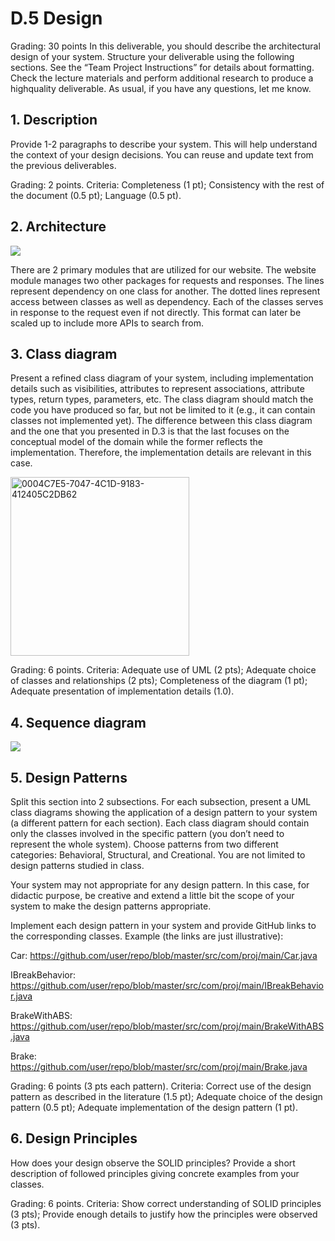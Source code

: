# D.5 Design 

Grading: 30 points
In this deliverable, you should describe the architectural design of your system. Structure your
deliverable using the following sections. See the “Team Project Instructions” for details about
formatting. Check the lecture materials and perform additional research to produce a highquality deliverable. As usual, if you have any questions, let me know.

## 1. Description
Provide 1-2 paragraphs to describe your system. This will help understand the context of
your design decisions. You can reuse and update text from the previous deliverables.

Grading: 2 points. Criteria: Completeness (1 pt); Consistency with the rest of the document
(0.5 pt); Language (0.5 pt).

## 2. Architecture
<img src="https://embed.creately.com/SCGjchatV2v?token=DxdHuFjABrxW0R2A&type=svg">

There are 2 primary modules that are utilized for our website. The website module manages two other packages for requests and responses. The lines represent dependency on one class for another. The dotted lines represent access between classes as well as dependency. Each of the classes serves in response to the request even if not directly. This format can later be scaled up to include more APIs to search from.

## 3. Class diagram
Present a refined class diagram of your system, including implementation details such as
visibilities, attributes to represent associations, attribute types, return types, parameters, etc.
The class diagram should match the code you have produced so far, but not be limited to it
(e.g., it can contain classes not implemented yet).
The difference between this class diagram and the one that you presented in D.3 is that the
last focuses on the conceptual model of the domain while the former reflects the
implementation. Therefore, the implementation details are relevant in this case.

<img width="286" alt="0004C7E5-7047-4C1D-9183-412405C2DB62" src="https://user-images.githubusercontent.com/75430495/126856654-fdd2fa6f-b36c-4722-a8f4-cc0f7b1f2362.png">

Grading: 6 points. Criteria: Adequate use of UML (2 pts); Adequate choice of classes and
relationships (2 pts); Completeness of the diagram (1 pt); Adequate presentation of
implementation details (1.0).

## 4. Sequence diagram
<img src="https://sequencediagram.org/index.html?presentationMode=readOnly#initialData=C4S2BsFMAIEEBN4gHYHNoAUBOB7eBXAY2GmB2gHkAjAZ0iwDd6B6AFSwENCBrFdAGRA1gAKDEiuZLNACqdLCLn0AtAD4AIh2AdoAYRzJgucFCwAuaOqEAHLYQAWIzdr0GjOEytUBlek3MAPAHIkADuqqoivoxe1PL+gsIWhFiQWpAAcmHsXLxoicAAFNAAlCJxfvQFAcoVMebQDCDZnDx8BcVldf5q2HhEwBY0HEysODlt+UJFpYryvbgExEOQUMR9SzNlGwNqSg10HFgOO8SdUZVYNbAYAJJmSDTW4BwAnqfANOfdVdPXdxZkDhQAAzV4AJUgwhwPE6QA">

## 5. Design Patterns
Split this section into 2 subsections. For each subsection, present a UML class diagrams
showing the application of a design pattern to your system (a different pattern for each
section). Each class diagram should contain only the classes involved in the specific pattern
(you don’t need to represent the whole system). Choose patterns from two different
categories: Behavioral, Structural, and Creational. You are not limited to design patterns
studied in class.

Your system may not appropriate for any design pattern. In this case, for didactic purpose, be
creative and extend a little bit the scope of your system to make the design patterns
appropriate.

Implement each design pattern in your system and provide GitHub links to the
corresponding classes. Example (the links are just illustrative):

Car: https://github.com/user/repo/blob/master/src/com/proj/main/Car.java

IBreakBehavior: https://github.com/user/repo/blob/master/src/com/proj/main/IBreakBehavior.java

BrakeWithABS: https://github.com/user/repo/blob/master/src/com/proj/main/BrakeWithABS.java

Brake: https://github.com/user/repo/blob/master/src/com/proj/main/Brake.java

Grading: 6 points (3 pts each pattern). Criteria: Correct use of the design pattern as described
in the literature (1.5 pt); Adequate choice of the design pattern (0.5 pt); Adequate
implementation of the design pattern (1 pt).

## 6. Design Principles
How does your design observe the SOLID principles? Provide a short description of followed
principles giving concrete examples from your classes.

Grading: 6 points. Criteria: Show correct understanding of SOLID principles (3 pts); Provide
enough details to justify how the principles were observed (3 pts).
